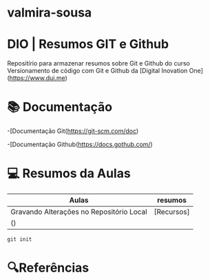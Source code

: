 # valmira-sousa

# DIO | Resumos GIT e Github
Repositírio para armazenar resumos sobre Git e Github
do curso Versionamento de código com Git e Github da [Digital Inovation One] (https://www.dui.me)

# 📚 Documentação
-[Documentação Git(https://git-scm.com/doc)

-[Documentação Github(https://docs.gothub.com/)

# 💻 Resumos da Aulas
|Aulas | resumos|
|------|-------|
|Gravando Alterações no Repositório Local| [Recursos]
() |
```
git init
```

# 🔍Referências
